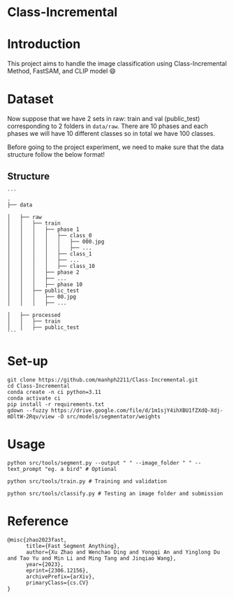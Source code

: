 Class-Incremental
=====

# Introduction

This project aims to handle the image classification using Class-Incremental Method, FastSAM, and CLIP model :smile: 

# Dataset

Now suppose that we have 2 sets in raw: train and val (public_test) corresponding to 2 folders in `data/raw`. There are 10 phases and each phases we will have 10 different classes so in total we have 100 classes.

Before going to the project experiment, we need to make sure that the data structure follow the below format!

## Structure
    
    ```
    .
    ├── data
    
    │   ├── raw
    │   │   ├── train
    │   │   │   ├── phase 1
    │   │   │   │   ├── class_0
    │   │   │   │   │   ├── 000.jpg
    │   │   │   │   │   ├── ...
    │   │   │   │   ├── class_1
    │   │   │   │   ├── ...
    │   │   │   │   ├── class_10
    │   │   │   ├── phase 2
    │   │   │   ├── ...
    │   │   │   ├── phase 10
    │   │   ├── public_test
    │   │   │   ├── 00.jpg
    │   │   │   ├── ...
    
    │   ├── processed
    │   │   ├── train
    │   │   ├── public_test
    ```
# Set-up

```
git clone https://github.com/manhph2211/Class-Incremental.git
cd Class-Incremental
conda create -n ci python=3.11
conda activate ci
pip install -r requirements.txt
gdown --fuzzy https://drive.google.com/file/d/1m1sjY4ihXBU1fZXdQ-Xdj-mDltW-2Rqv/view -O src/models/segmentator/weights
```

# Usage

``` 
python src/tools/segment.py --output " " --image_folder " " --text_prompt "eg. a bird" # Optional
 
python src/tools/train.py # Training and validation

python src/tools/classify.py # Testing an image folder and submission

```

# Reference

```
@misc{zhao2023fast,
      title={Fast Segment Anything},
      author={Xu Zhao and Wenchao Ding and Yongqi An and Yinglong Du and Tao Yu and Min Li and Ming Tang and Jinqiao Wang},
      year={2023},
      eprint={2306.12156},
      archivePrefix={arXiv},
      primaryClass={cs.CV}
}
```

